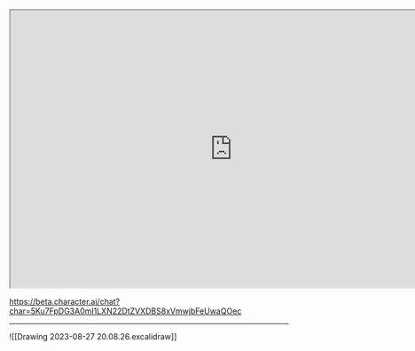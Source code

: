 
<iframe src="https://github.com/paragon1006/Obsidian_git" height=500 width=800></iframe>

https://beta.character.ai/chat?char=5Ku7FpDG3A0mI1LXN22DtZVXDBS8xVmwjbFeUwaQOec
****
![[Drawing 2023-08-27 20.08.26.excalidraw]]








